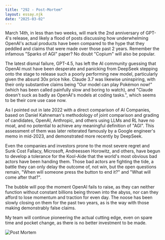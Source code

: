 ```yaml
---
title: "292 - Post-Mortem"
layout: essay.njk
date: "2025-03-02"
---
```


March 14th, in less than two weeks, will mark the 2nd anniversary of GPT-4's release, and likely a flood of posts discussing how underwhelming OpenAI's actual products have been compared to the hype that they peddled and claims that were made over those past 2 years. Remember the infamous "Sparks of AGI" paper? No doubt "Copium" will also be popular.

The latest dismal failure, GPT-4.5, has left the AI community guessing that OpenAI must have been desperate and panicking from DeepSeek stepping onto the stage to release such a poorly performing new model, particularly given the absurd 30x price hike. Claude 3.7 was likewise uninspiring, with their only substantive claims being "Our model can play Pokémon now!" (which has been called painfully slow and boring to watch), and "Claude doesn't suck as badly as OpenAI's models at coding tasks.", which seems to be their core use case now.

As I pointed out in late 2022 with a direct comparison of AI Companies, based on Daniel Kahneman's methodology of joint comparison and grading of candidates, OpenAI, Anthropic, and others using LLMs and RL have no moat, and no potential to achieve any meaningful definition of "AGI". This assessment of them was later reiterated famously by a Google engineer's memo in mid-2023, and demonstrated more recently by DeepSeek.

Even the companies and investors prone to the most severe regret and Sunk Cost Fallacy, Microsoft, Andreessen Horowitz, and others, have begun to develop a tolerance for the Kool-Aide that the world's most obvious bad actors have been handing them. Those bad actors are fighting the tide, a battle they can only delay the outcome of, not win, but the open questions remain, "When will someone press the button to end it?" and "What will come after that?". 

The bubble will pop the moment OpenAI fails to raise, as they can neither function without constant billions being thrown into the abyss, nor can they afford to lose momentum and traction for even day. The noose has been slowly closing on them for the past two years, as is the way with those making demonstrably false claims. 

My team will continue pioneering the actual cutting edge, even on spare time and pocket change, as there is no better investment to be made.

![Post Mortem](https://media.licdn.com/dms/image/v2/D5622AQE2Pw0rXJrH3Q/feedshare-shrink_800/B56ZVUsfRyGQAk-/0/1740882704403?e=1744243200&v=beta&t=13CQYQoXe0BvoAs4J1-N2xdEfi9GB_4Wwo8jyfZrHsc)